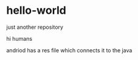 # hello-world
just another repository

hi humans

andriod has a res file which connects it  to the java
